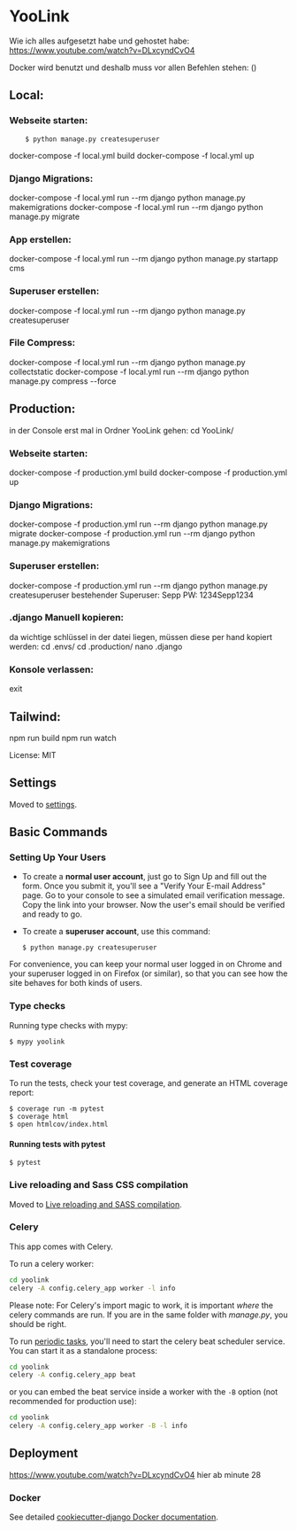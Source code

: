 # YooLink

Wie ich alles aufgesetzt habe und gehostet habe:
https://www.youtube.com/watch?v=DLxcyndCvO4


Docker wird benutzt und deshalb muss vor allen Befehlen stehen: ()
## Local:

### Webseite starten:
        $ python manage.py createsuperuser
docker-compose -f local.yml build
docker-compose -f local.yml up

### Django Migrations:
docker-compose -f local.yml run --rm django python manage.py makemigrations
docker-compose -f local.yml run --rm django python manage.py migrate 

### App erstellen:
docker-compose -f local.yml run --rm django python manage.py startapp cms

### Superuser erstellen:
docker-compose -f local.yml run --rm django python manage.py createsuperuser

### File Compress:
docker-compose -f local.yml run --rm django python manage.py collectstatic
docker-compose -f local.yml run --rm django python manage.py compress --force





## Production:
in der Console erst mal in Ordner YooLink gehen: cd YooLink/

### Webseite starten:
docker-compose -f production.yml build
docker-compose -f production.yml up

### Django Migrations:
docker-compose -f production.yml run --rm django python manage.py migrate
docker-compose -f production.yml run --rm django python manage.py makemigrations

### Superuser erstellen:
docker-compose -f production.yml run --rm django python manage.py createsuperuser
bestehender Superuser: Sepp PW: 1234Sepp1234

### .django Manuell kopieren:
da wichtige schlüssel in der datei liegen, müssen diese per hand kopiert werden:
cd .envs/
cd .production/
nano .django 

### Konsole verlassen:
exit




## Tailwind:
npm run build
npm run watch

License: MIT

## Settings

Moved to [settings](http://cookiecutter-django.readthedocs.io/en/latest/settings.html).

## Basic Commands

### Setting Up Your Users

-   To create a **normal user account**, just go to Sign Up and fill out the form. Once you submit it, you'll see a "Verify Your E-mail Address" page. Go to your console to see a simulated email verification message. Copy the link into your browser. Now the user's email should be verified and ready to go.

-   To create a **superuser account**, use this command:

        $ python manage.py createsuperuser

For convenience, you can keep your normal user logged in on Chrome and your superuser logged in on Firefox (or similar), so that you can see how the site behaves for both kinds of users.

### Type checks

Running type checks with mypy:

    $ mypy yoolink

### Test coverage

To run the tests, check your test coverage, and generate an HTML coverage report:

    $ coverage run -m pytest
    $ coverage html
    $ open htmlcov/index.html

#### Running tests with pytest

    $ pytest

### Live reloading and Sass CSS compilation

Moved to [Live reloading and SASS compilation](https://cookiecutter-django.readthedocs.io/en/latest/developing-locally.html#sass-compilation-live-reloading).

### Celery

This app comes with Celery.

To run a celery worker:

``` bash
cd yoolink
celery -A config.celery_app worker -l info
```

Please note: For Celery's import magic to work, it is important *where* the celery commands are run. If you are in the same folder with *manage.py*, you should be right.

To run [periodic tasks](https://docs.celeryq.dev/en/stable/userguide/periodic-tasks.html), you'll need to start the celery beat scheduler service. You can start it as a standalone process:

``` bash
cd yoolink
celery -A config.celery_app beat
```

or you can embed the beat service inside a worker with the `-B` option (not recommended for production use):

``` bash
cd yoolink
celery -A config.celery_app worker -B -l info
```

## Deployment

https://www.youtube.com/watch?v=DLxcyndCvO4 hier ab minute 28

### Docker

See detailed [cookiecutter-django Docker documentation](http://cookiecutter-django.readthedocs.io/en/latest/deployment-with-docker.html).
